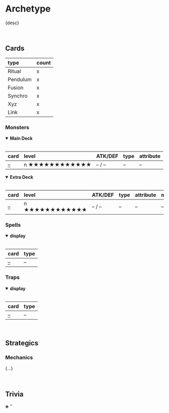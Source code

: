 # Archetype

{desc}


<br>


## Cards

| type | count |
| :--- | :---- |
| Ritual | x |
| Pendulum | x |
| Fusion | x |
| Synchro | x |
| Xyz | x |
| Link | x |

### Monsters

<details open>
  <summary> <b> Main Deck </b> </summary> <br>

| card | level | ATK/DEF | type | attribute |
| :--- | :---- | :------ | :--- | :-------- |
| [–](../cards/monsters/standard/–.md) | n ★★★★★★★★★★★★ | – / – | – | – |

</details>

<details open>
  <summary> <b> Extra Deck </b> </summary> <br>

| card | level | ATK/DEF | type | attribute | material |
| :--- | :---- | :------ | :--- | :-------- | :------- |
| [–](../cards/monsters/–/–.md) | n ★★★★★★★★★★★★ | – / – | – | – | – |

</details>

### Spells

<details open>
  <summary> <b> display </b> </summary> <br>

| card | type |
| :--- | :--- |
| [–](../cards/spells/–.md) | – |

</details>

### Traps

<details open>
  <summary> <b> display </b> </summary> <br>

| card | type |
| :--- | :--- |
| [–](../cards/traps/–.md) | – |

</details>


<br>


## Strategics

### Mechanics
{...}


<br>


## Trivia

◈ ‘’